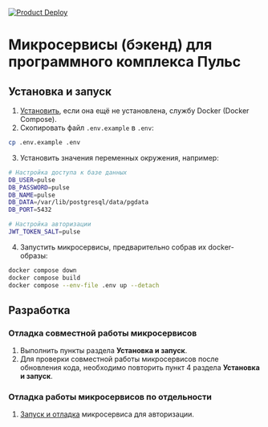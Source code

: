 [![Product Deploy](https://github.com/fine-solutions/pulse-back/actions/workflows/product-deploy.yaml/badge.svg)](https://github.com/fine-solutions/pulse-back/actions/workflows/product-deploy.yaml)

# Микросервисы (бэкенд) для программного комплекса Пульс

## Установка и запуск

1. [Установить](https://docs.docker.com/engine/install/), если она ещё не установлена, службу Docker (Docker Compose). 
2. Скопировать файл `.env.example` в `.env`:

```bash
cp .env.example .env
```

3. Установить значения переменных окружения, например:

```bash
# Настройка доступа к базе данных
DB_USER=pulse
DB_PASSWORD=pulse
DB_NAME=pulse
DB_DATA=/var/lib/postgresql/data/pgdata
DB_PORT=5432

# Настройка авторизации
JWT_TOKEN_SALT=pulse
```

4. Запустить микросервисы, предварительно собрав их docker-образы:

```bash
docker compose down
docker compose build
docker compose --env-file .env up --detach
```

## Разработка

### Отладка совместной работы микросервисов

1. Выполнить пункты раздела **Установка и запуск**.
1. Для проверки совместной работы микросервисов после обновления кода, необходимо повторить пункт 4 раздела **Установка и запуск**.

### Отладка работы микросервисов по отдельности

1. [Запуск и отладка](auth/README.md) микросервиса для авторизации.
